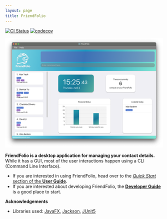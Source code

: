 ```yaml
---
layout: page
title: FriendFolio
---
```


[![CI Status](https://github.com/se-edu/addressbook-level3/workflows/Java%20CI/badge.svg)](https://github.com/se-edu/addressbook-level3/actions)
[![codecov](https://codecov.io/gh/se-edu/addressbook-level3/branch/master/graph/badge.svg)](https://codecov.io/gh/se-edu/addressbook-level3)

![Ui](images/Ui.png)

**FriendFolio is a desktop application for managing your contact details.** While it has a GUI, most of the user interactions happen using a CLI (Command Line Interface).

* If you are interested in using FriendFolio, head over to the [_Quick Start_ section of the **User Guide**](UserGuide.html#quick-start).
* If you are interested about developing FriendFolio, the [**Developer Guide**](DeveloperGuide.html) is a good place to start.


**Acknowledgements**

* Libraries used: [JavaFX](https://openjfx.io/), [Jackson](https://github.com/FasterXML/jackson), [JUnit5](https://github.com/junit-team/junit5)
